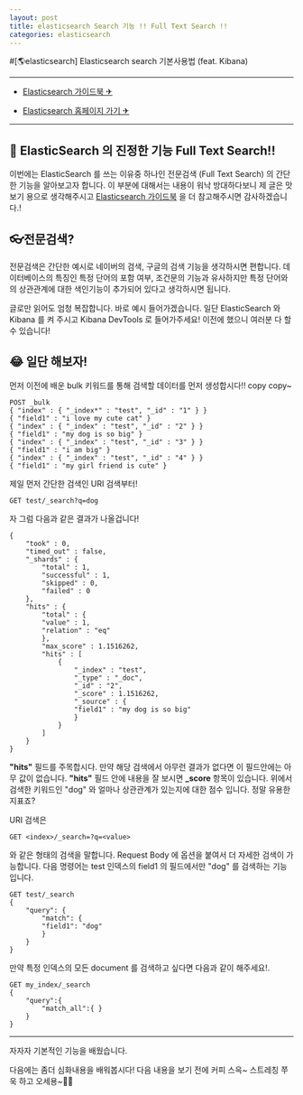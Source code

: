 ```yaml
---
layout: post
title: elasticsearch Search 기능 !! Full Text Search !!
categories: elasticsearch
---
```


#[🌎elasticsearch] Elasticsearch search 기본사용법 (feat. Kibana)

---

- [Elasticsearch 가이드북 ✈](https://esbook.kimjmin.net/)

- [Elasticsearch 홈페이지 가기 ✈](https://www.elastic.co/kr/what-is/elasticsearch)

---

## 🧡 ElasticSearch 의 진정한 기능 Full Text Search!!

이번에는 ElasticSearch 를 쓰는 이유중 하나인 전문검색 (Full Text Search) 의 간단한 기능을 알아보고자 합니다.
이 부분에 대해서는 내용이 워낙 방대하다보니 제 글은 맛보기 용으로 생각해주시고 [Elasticsearch 가이드북](https://esbook.kimjmin.net/) 을 더 참고해주시면 감사하겠습니다.!

## 👓전문검색?

전문검색은 간단한 예시로 네이버의 검색, 구글의 검색 기능을 생각하시면 편합니다.
데이터베이스의 특징인 특정 단어의 포함 여부, 조건문의 기능과 유사하지만 특정 단어와의 상관관계에 대한 색인기능이 추가되어 있다고 생각하시면 됩니다.

글로만 읽어도 엄청 복잡합니다. 바로 예시 들어가겠습니다.
일단 ElasticSearch 와 Kibana 를 켜 주시고 Kibana DevTools 로 들어가주세요! 이전에 했으니 여러분 다 할 수 있습니다!

## 😂 일단 해보자!

먼저 이전에 배운 bulk 키워드를 통해 검색할 데이터를 먼저 생성합시다!!
copy copy~

    POST _bulk
    { "index" : { "_index*" : "test", "_id" : "1" } }
    { "field1" : "i love my cute cat" }
    { "index" : { "_index" : "test", "_id" : "2" } }
    { "field1" : "my dog is so big" }
    { "index" : { "_index" : "test", "_id" : "3" } }
    { "field1" : "i am big" }
    { "index" : { "_index" : "test", "_id" : "4" } }
    { "field1" : "my girl friend is cute" }

제일 먼저 간단한 검색인 URI 검색부터!

    GET test/_search?q=dog

자 그럼 다음과 같은 결과가 나올겁니다!

    {
        "took" : 0,
        "timed_out" : false,
        "_shards" : {
            "total" : 1,
            "successful" : 1,
            "skipped" : 0,
            "failed" : 0
        },
        "hits" : {
            "total" : {
            "value" : 1,
            "relation" : "eq"
            },
            "max_score" : 1.1516262,
            "hits" : [
                {
                    "_index" : "test",
                    "_type" : "_doc",
                    "_id" : "2",
                    "_score" : 1.1516262,
                    "_source" : {
                    "field1" : "my dog is so big"
                    }
                }
            ]
        }
    }

**"hits"** 필드를 주목합시다. 만약 해당 검색에서 아무런 결과가 없다면 이 필드안에는 아무 값이 없습니다.
**"hits"** 필드 안에 내용을 잘 보시면 **\_score** 항목이 있습니다. 위에서 검색한 키워드인 "dog" 와 얼마나 상관관계가 있는지에 대한 점수 입니다. 정말 유용한 지표죠?

URI 검색은

    GET <index>/_search=?q=<value>

와 같은 형태의 검색을 말합니다. Request Body 에 옵션을 붙여서 더 자세한 검색이 가능합니다.
다음 명령어는 test 인덱스의 field1 의 필드에서만 "dog" 를 검색하는 기능입니다.

    GET test/_search
    {
        "query": {
            "match": {
            "field1": "dog"
            }
        }
    }

만약 특정 인덱스의 모든 document 를 검색하고 싶다면 다음과 같이 해주세요!.

    GET my_index/_search
    {
        "query":{
            "match_all":{ }
        }
    }

---

자자자 기본적인 기능을 배웠습니다.

다음에는 좀더 심화내용을 배워봅시다! 다음 내용을 보기 전에 커피 스윽~ 스트레칭 쭈욱 하고 오세용~🧡🧡
